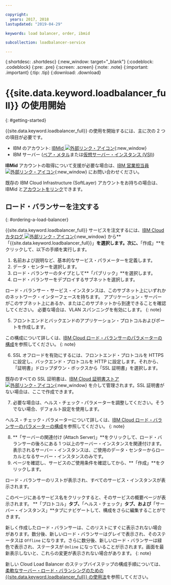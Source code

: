 ```yaml
---

copyright:
  years: 2017, 2018
lastupdated: "2019-04-29"

keywords: load balancer, order, ibmid

subcollection: loadbalancer-service

---
```


{:shortdesc: .shortdesc}
{:new_window: target="_blank"}
{:codeblock: .codeblock}
{:pre: .pre}
{:screen: .screen}
{:note: .note}
{:important: .important}
{:tip: .tip}
{:download: .download}


# {{site.data.keyword.loadbalancer_full}} の使用開始
{: #getting-started}

{{site.data.keyword.loadbalancer_full}} の使用を開始するには、主に次の 2 つの項目が必要です。

* IBM のアカウント: [IBMid ![外部リンク・アイコン](../../icons/launch-glyph.svg "外部リンク・アイコン")](https://www.ibm.com/account/us-en/signup/register.html){:new_window}
* IBM サーバー ([ベア・メタル](/docs/bare-metal?topic=bare-metal-about)または[仮想サーバー・インスタンス (VSI)](/docs/vsi-is?topic=virtual-servers-is-gettingstartedvsigen#gettingstartedvsigen))

**IBMid** アカウントの取得について支援が必要な場合は、[IBM 営業担当員 ![外部リンク・アイコン](../../icons/launch-glyph.svg "外部リンク・アイコン")](https://www.ibm.com/cloud-computing/bluemix/contact-us){:new_window} にお問い合わせください。

既存の IBM Cloud Infrastructure (SoftLayer) アカウントをお持ちの場合は、IBMid と[アカウントをリンク](/docs/account?topic=account-unifyingaccounts)できます。

## ロード・バランサーを注文する
{: #ordering-a-load-balancer}

{{site.data.keyword.loadbalancer_full}} サービスを注文するには、[IBM Cloud カタログ ![外部リンク・アイコン](../../icons/launch-glyph.svg "外部リンク・アイコン")]( https://cloud.ibm.com/catalog/infrastructure/load-balancer-group){:new_window} から**「{{site.data.keyword.loadbalancer_full}}」**を選択します。次に、**「作成」**をクリックして、以下の手順を実行します。

1. 名前および説明など、基本的なサービス・パラメーターを定義します。
2. データ・センターを選択します。
3. ロード・バランサーのタイプとして**「パブリック」**を選択します。
4. ロード・バランサーをデプロイするサブネットを選択します。

  ロード・バランサー・サービス・インスタンスは、このサブネット上にいずれかのネットワーク・インターフェースを持ちます。 アプリケーション・サーバーがこのサブネット上にあるか、またはこのサブネットから到達できることを確認してください。 必要な場合は、VLAN スパンニングを有効にします。
  {: note}

5. フロントエンドとバックエンドのアプリケーション・プロトコルおよびポートを作成します。

  この構成について詳しくは、[IBM Cloud ロード・バランサーのパラメーターの構成](/docs/infrastructure/loadbalancer-service?topic=loadbalancer-service-configuring-ibm-cloud-load-balancer-parameters#configuring-ibm-cloud-load-balancer-parameters)を参照してください。
  {: note}

6. SSL オフロードを有効にするには、フロントエンド・プロトコルを HTTPS に設定し、バックエンド・プロトコルを HTTP に設定します。それから、「証明書」ドロップダウン・ボックスから「SSL 証明書」を選択します。

  既存のすべての SSL 証明書は、[IBM Cloud 証明書ストア ![外部リンク・アイコン](../../icons/launch-glyph.svg "外部リンク・アイコン")](https://cloud.ibm.com/classic/security/sslcerts){:new_window} を介して管理されます。SSL 証明書がない場合は、ここで作成できます。

7. 必要な場合は、ヘルス・チェック・パラメーターを調整してください。そうでない場合、デフォルト設定を使用します。

  ヘルス・チェック・パラメーターについて詳しくは、[IBM Cloud ロード・バランサーのパラメーターの構成](/docs/infrastructure/loadbalancer-service?topic=loadbalancer-service-configuring-ibm-cloud-load-balancer-parameters#configure-health-checks)を参照してください。
  {: note}

8. **「サーバーの関連付け (Attach Server)」**をクリックして、ロード・バランサーの後ろにある 1 つ以上のサーバー・インスタンスを関連付けます。表示されるサーバー・インスタンスは、ご使用のデータ・センターからローカルとなるサーバー・インスタンスのみです。
9. ページを確認し、サービスのご使用条件を確認してから、**「作成」**をクリックします。

ロード・バランサーのリストが表示され、すべてのサービス・インスタンスが表示されます。

このページにあるサービス名をクリックすると、そのサービスの概要ページが表示されます。 **「プロトコル」**タブ、**「ヘルス・チェック」**タブ、および**「サーバー・インスタンス」**タブにナビゲートして、構成をさらに編集することができます。

新しく作成したロード・バランサーは、このリストにすぐに表示されない場合があります。数分後、新しいロード・バランサーはグレイで表示され、そのステータスは `Offline` になります。さらに数分後、新しいロード・バランサーは緑色で表示され、ステータスが `Online` になっていることが示されます。画面を最新表示しないと、これらの変更が表示されない場合があります。
{: note}

新しい Cloud Load Balancer のステップバイステップの構成手順については、[柔軟なサーバー・ロード・バランシングのための {{site.data.keyword.loadbalancer_full}} の使用法](/docs/infrastructure/loadbalancer-service?topic=loadbalancer-service-creating-and-using-an-ibm-cloud-load-balancer-for-elastic-server-load-balancing)を参照してください。
